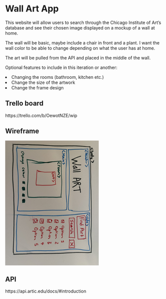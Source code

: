 <h1> Wall Art App </h1>
This website will allow users to search through the Chicago Institute of Art’s database and see their chosen image displayed on a mockup of a wall at home.

The wall will be basic, maybe include a chair in front and a plant. I want the wall color to be able to change depending on what the user has at home.

The art will be pulled from the API and placed in the middle of the wall.

Optional features to include in this iteration or another:
<li>Changing the rooms (bathroom, kitchen etc.) </li>
<li>Change the size of the artwork </li>
<li>Change the frame design</li>

<h2>Trello board </h2>
https://trello.com/b/OewotNZE/wip 

<h2>Wireframe</h2>
<img src="https://github.com/laurakelly1/wall-art-app/blob/main/images/IMG_1534.jpg" height="400">

<h2>API</h2>
https://api.artic.edu/docs/#introduction 
